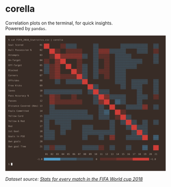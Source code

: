 # corella
Correlation plots on the terminal, for quick insights. <br>
Powered by `pandas`.

<img src="https://github.com/nk412/corella/raw/master/imgs/fifa.png" width=720>

_Dataset source: [Stats for every match in the FIFA World cup 2018](https://www.kaggle.com/mathan/fifa-2018-match-statistics)_
